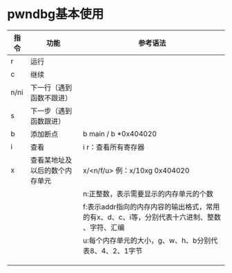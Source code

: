# pwndbg基本使用

| 指令 | 功能                           | 参考语法                                                     |
| ---- | ------------------------------ | ------------------------------------------------------------ |
| r    | 运行                           |                                                              |
| c    | 继续                           |                                                              |
| n/ni | 下一行（遇到函数不跟进）       |                                                              |
| s    | 下一步（遇到函数跟进）         |                                                              |
| b    | 添加断点                       | b main   /  b *0x404020                                      |
| i    | 查看                           | i r：查看所有寄存器                                          |
| x    | 查看某地址及以后的数个内存单元 | x/<n/f/u> <addr>例：x/10xg 0x404020                          |
|      |                                | n:正整数，表示需要显示的内存单元的个数                       |
|      |                                | f:表示addr指向的内存内容的输出格式，常用的有x、d、c、i等，分别代表十六进制、整数 、字符、汇编 |
|      |                                | u:每个内存单元的大小，g、w、h、b分别代表8、4、2、1字节       |
|      |                                |                                                              |
|      |                                |                                                              |
|      |                                |                                                              |

